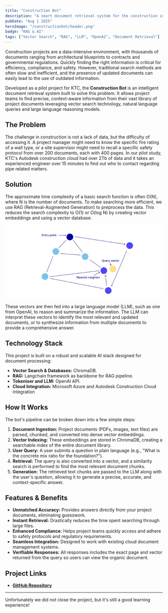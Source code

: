 ```yaml
---
title: "Construction Bot"
description: "A smart document retrieval system for the construction industry using Vector Search and RAG to provide instant, accurate answers from project documentation."
pubDate: "Aug 1 2025"
heroImage: "/constructionbot/header.png"
badge: "RAG & AI"
tags: ["Vector Search", "RAG", "LLM", "OpenAI", "Document Retrieval"]
---
```


Construction projects are a data-intensive environment, with thousands of documents ranging from architectural blueprints to contracts and governmental regulations. Quickly finding the right information is critical for efficiency, compliance, and safety. However, traditional search methods are often slow and inefficient, and the presence of updated documents can easily lead to the use of outdated information.

Developed as a pilot project for KTC, the **Construction Bot** is an intelligent document retrieval system built to solve this problem. It allows project teams to find precise, context-aware information from their vast library of project documents leveraging vector search technology, natural language queries and large language reasoning models.

## The Problem

The challenge in construction is not a lack of data, but the difficulty of accessing it. A project manager might need to know the specific fire rating of a wall type, or a site supervisor might need to recall a specific safety protocol from over 200 documents, each with 400 pages. In our pilot study, KTC's Autodesk construction cloud had over 2Tb of data and it takes an experienced engineer over 15 minutes to find out who to contact regarding pipe related matters.

## Solution

The approximate time complexity of a basic search function is often O(N), where N is the number of documents. To make searching more efficient, we use RAG (Retrieval-Augmented Generation) to preprocess the data. This reduces the search complexity to O(1) or O(log N) by creating vector embeddings and using a vector database.

![Vector Search](/constructionbot/vector.png)

These vectors are then fed into a large language model (LLM), such as one from OpenAI, to reason and summarize the information. The LLM can interpret these vectors to identify the most relevant and updated documents, or to synthesize information from multiple documents to provide a comprehensive answer.

## Technology Stack

This project is built on a robust and scalable AI stack designed for document processing:

-   **Vector Search & Databases:** ChromaDB.
-   **RAG:** Langchain framework as backbone for RAG pipeline.
-   **Tokeniser and LLM:** OpenAI API.
-   **Cloud Integration:** Microsoft Azure and Autodesk Construction Cloud integration

## How It Works

The bot's pipeline can be broken down into a few simple steps:

1.  **Document Ingestion:** Project documents (PDFs, images, text files) are parsed, chunked, and converted into dense vector embeddings.
2.  **Vector Indexing:** These embeddings are stored in ChromaDB, creating a searchable index of the entire document library.
3.  **User Query:** A user submits a question in plain language (e.g., "What is the concrete mix ratio for the foundation?").
4.  **Retrieval:** The query is also converted into a vector, and a similarity search is performed to find the most relevant document chunks.
5.  **Generation:** The retrieved text chunks are passed to the LLM along with the user's question, allowing it to generate a precise, accurate, and context-specific answer.

## Features & Benefits

-   **Unmatched Accuracy:** Provides answers directly from your project documents, eliminating guesswork.
-   **Instant Retrieval:** Drastically reduces the time spent searching through large files.
-   **Enhanced Compliance:** Helps project teams quickly access and adhere to safety protocols and regulatory requirements.
-   **Seamless Integration:** Designed to work with existing cloud document management systems.
-   **Verifiable Responses:** All responses includes the exact page and vector returned from the query so users can view the organic document. 

## Project Links

-   **[GitHub Repository](https://github.com/awpbash/Construction_Bot)**

---

Unfortunately we did not close the project, but it's still a good learning experience!